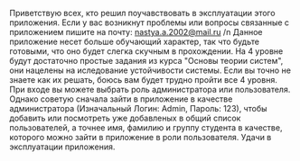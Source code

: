 Приветствую всех, кто решил поучавствовать в эксплуатации этого приложения. Если у вас возникнут проблемы или вопросы связанные с приложением пишите на почту: nastya.a.2002@mail.ru /n
Данное приложение несет больше обучающий характер, так что будьте готовыми, что оно будет слегка скучным в прохождении. На 4 уровне будут достаточно простые задания из курса "Основы теории систем", они нацелены на иследование устойчивости системы. Если вы точно не знаете как их решать, боюсь вам будет трудно пройти все 4 уровня.
При входе вы можете выбрать роль администратора или пользователя. Однако советую сначала зайти в приложение в качестве администратора (Изначальный Логин: Admin, Пароль: 123), чтобы добавить или посмотреть уже добавленых в общий список пользователей, а точнее имя, фамилию и группу студента в качестве, которого можно зайти в приложение в роли пользователя.
Удачи в эксплуатации приложения.
